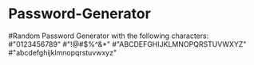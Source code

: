 # Password-Generator
#Random Password Generator with the following characters:
#"0123456789"
#"!@#$%^&*"
#"ABCDEFGHIJKLMNOPQRSTUVWXYZ"
#"abcdefghijklmnopqrstuvwxyz"
